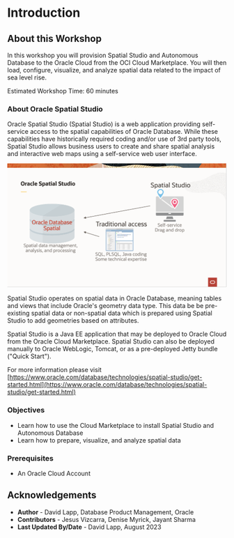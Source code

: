 # Introduction

## About this Workshop

In this workshop you will provision Spatial Studio and Autonomous Database to the Oracle Cloud from the OCI Cloud Marketplace. You will then load, configure, visualize, and analyze spatial data related to the impact of sea level rise.

Estimated Workshop Time: 60 minutes

### About Oracle Spatial Studio

Oracle Spatial Studio (Spatial Studio) is a web application providing self-service access to the spatial capabilities of Oracle Database. While these capabilities have historically required coding and/or use of 3rd party tools, Spatial Studio allows business users to create and share spatial analysis and interactive web maps using a self-service web user interface.

![Oracle Spatial Studio accessing the Oracle Database](./images/spatial-studio.png "Spatial Studio")

Spatial Studio operates on spatial data in Oracle Database, meaning tables and views that include Oracle's geometry data type. This data be be pre-existing spatial data or non-spatial data which is prepared using Spatial Studio to add geometries based on attributes.

Spatial Studio is a Java EE application that may be deployed to Oracle Cloud from the Oracle Cloud Marketplace. Spatial Studio can also be deployed manually to Oracle WebLogic, Tomcat, or as a pre-deployed Jetty bundle ("Quick Start").

For more information please visit [https://www.oracle.com/database/technologies/spatial-studio/get-started.html](https://www.oracle.com/database/technologies/spatial-studio/get-started.html)

### Objectives

- Learn how to use the Cloud Marketplace to install Spatial Studio and Autonomous Database
- Learn how to prepare, visualize, and analyze spatial data

### Prerequisites

- An Oracle Cloud Account

## Acknowledgements

- **Author** - David Lapp, Database Product Management, Oracle
- **Contributors** - Jesus Vizcarra, Denise Myrick, Jayant Sharma
- **Last Updated By/Date** - David Lapp, August 2023
